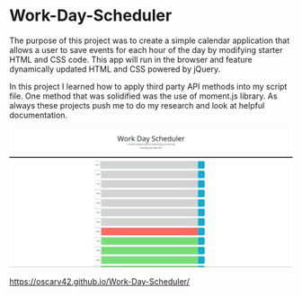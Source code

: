 # Work-Day-Scheduler

The purpose of this project was to create a simple calendar application that allows a user to save events for each hour of the day by
modifying starter HTML and CSS code. This app will run in the browser and feature dynamically updated HTML and CSS powered by jQuery.

In this project I learned how to apply third party API methods into my script file. One method that was solidified was the use of moment.js library.
As always these projects push me to do my research and look at helpful documentation.

<img src="./Assets/images/Workday - Copy.PNG" alt="Workday Scheduler Webpage screenshot">

https://oscarv42.github.io/Work-Day-Scheduler/

